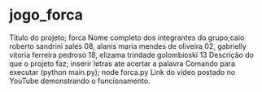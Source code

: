 # jogo_forca
Título do projeto; forca
Nome completo dos integrantes do grupo;caio roberto sandrini sales 08, alanis maria mendes de oliveira 02, gabrielly vitoria ferreira pedroso 18, elizama trindade golombioski 13
Descrição do que o projeto faz; inserir letras ate acertar a palavra
Comando para executar (python main.py); node forca.py
Link do vídeo postado no YouTube demonstrando o funcionamento. 
